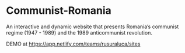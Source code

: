 # Communist-Romania
An interactive and dynamic website that presents Romania’s communist regime (1947 - 1989) and the 1989 anticommunist revolution.

DEMO at <link> https://app.netlify.com/teams/rusuraluca/sites </link>

